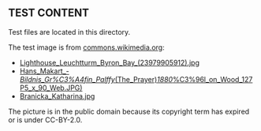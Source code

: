 TEST CONTENT
------------

Test files are located in this directory.

The test image is from [commons.wikimedia.org](https://commons.wikimedia.org/):

- [Lighthouse_Leuchtturm_Byron_Bay_(23979905912).jpg](https://commons.wikimedia.org/wiki/File:Lighthouse_Leuchtturm_Byron_Bay_(23979905912).jpg)
- [Hans_Makart_-_Bildnis_Gr%C3%A4fin_Palffy_(The_Prayer)_1880_%C3%96l_on_Wood_127P5_x_90_Web.JPG)]([commons.wikimedia.org](https://commons.wikimedia.org/wiki/File:Hans_Makart_-_Bildnis_Gr%C3%A4fin_Palffy_(The_Prayer)_1880_%C3%96l_on_Wood_127P5_x_90_Web.JPG))
- [Branicka_Katharina.jpg](https://commons.wikimedia.org/wiki/File:Branicka_Katharina.jpg)

The picture is in the public domain because its copyright term has expired or is under  CC-BY-2.0.